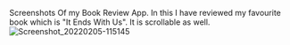 Screenshots Of my Book Review App. In this I have reviewed my favourite book which is "It Ends With Us". It is scrollable as well. 
![Screenshot_20220205-115145](https://user-images.githubusercontent.com/90917632/152634906-64602271-0066-43e2-b1b2-5306fd5c2e8f.jpg)

